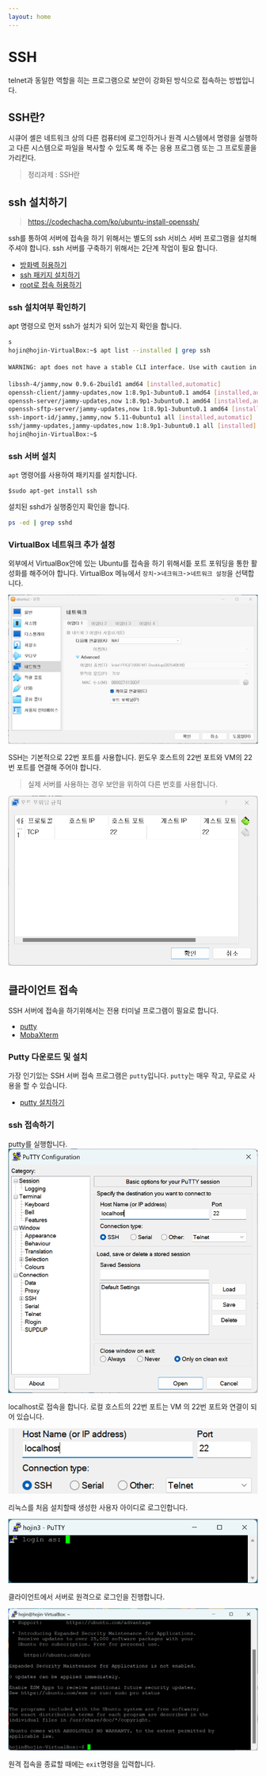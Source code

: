 ```yaml
---
layout: home
---
```


# SSH
telnet과 동일한 역할을 히는 프로그램으로 보안이 강화된 방식으로 접속하는 방법입니다.

## SSH란?
시큐어 셸은 네트워크 상의 다른 컴퓨터에 로그인하거나 원격 시스템에서 명령을 실행하고 다른 시스템으로 파일을 복사할 수 있도록 해 주는 응용 프로그램 또는 그 프로토콜을 가리킨다.
> 정리과제 : SSH란

  
## ssh 설치하기
> https://codechacha.com/ko/ubuntu-install-openssh/

ssh를 통하여 서버에 접속을 하기 위해서는 별도의 ssh 서비스 서버 프로그램을 설치해 주셔야 합니다.
ssh 서버를 구축하기 위해서는 2단계 작업이 필요 합니다.

* [방화벽 허용하기](setup)
* [ssh 패키지 설치하기](setup)
* [root로 접속 허용하기](setup)

### ssh 설치여부 확인하기
apt 명령으로 먼저 ssh가 설치가 되어 있는지 확인을 합니다.
```bash
s
hojin@hojin-VirtualBox:~$ apt list --installed | grep ssh

WARNING: apt does not have a stable CLI interface. Use with caution in scripts.

libssh-4/jammy,now 0.9.6-2build1 amd64 [installed,automatic]
openssh-client/jammy-updates,now 1:8.9p1-3ubuntu0.1 amd64 [installed,automatic]
openssh-server/jammy-updates,now 1:8.9p1-3ubuntu0.1 amd64 [installed,automatic]
openssh-sftp-server/jammy-updates,now 1:8.9p1-3ubuntu0.1 amd64 [installed,automatic]
ssh-import-id/jammy,jammy,now 5.11-0ubuntu1 all [installed,automatic]
ssh/jammy-updates,jammy-updates,now 1:8.9p1-3ubuntu0.1 all [installed]
hojin@hojin-VirtualBox:~$

```

### ssh 서버 설치
`apt` 명령어를 사용하여 패키지를 설치합니다.

```
$sudo apt-get install ssh
```

설치된 sshd가 실행중인지 확인을 합니다.
```bash
ps -ed | grep sshd
```

### VirtualBox 네트워크 추가 설정
외부에서 VirtualBox안에 있는 Ubuntu를 접속을 하기 위해서틑 포트 포워딩을 통한 활성화를 해주어야 합니다.
VirtualBox 메뉴에서 `장치`->`네크워크`->`네트워크 설정`을 선택합니다.

![image-20230329185149729](./img/image-20230329185149729.png)



SSH는 기본적으로 22번 포트를 사용합니다. 윈도우 호스트의 22번 포트와 VM의 22번 포트를 연결해 주어야 합니다.

> 실제 서버를 사용하는 경우 보안을 위하여 다른 번호를 사용합니다.

![image-20230329185246081](./img/image-20230329185246081.png)


## 클라이언트 접속
SSH 서버에 접속을 하기위해서는 전용 터미널 프로그램이 필요로 합니다. 

* [putty](terminal)
* [MobaXterm](terminal)

### Putty 다운로드 및 설치
가장 인기있는 SSH 서버 접속 프로그램은 `putty`입니다. `putty`는 매우 작고, 무료로 사용을 할 수 있습니다.
* [putty 설치하기](../putty)

### ssh 접속하기
putty를 실행합니다.![image-20230329185616516](./img/image-20230329185616516.png)



localhost로 접속을 합니다. 로컬 호스트의 22번 포트는 VM 의 22번 포트와 연결이 되어 있습니다. 

![image-20230329185747637](./img/image-20230329185747637.png)



리눅스를 처음 설치할때 생성한 사용자 아이디로 로그인합니다.

![image-20230329190105778](./img/image-20230329190105778.png)



클라이언트에서 서버로 원격으로 로그인을 진행합니다.

![image-20230329190031415](./img/image-20230329190031415.png)

원격 접속을 종료할 때에는 `exit`명령을 입력합니다.


